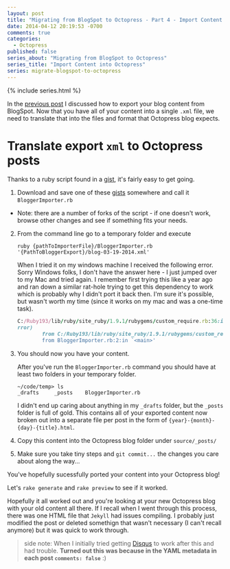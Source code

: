 ```yaml
---
layout: post
title: "Migrating from BlogSpot to Octopress - Part 4 - Import Content into Octopress"
date: 2014-04-12 20:19:53 -0700
comments: true
categories: 
  - Octopress
published: false
series_about: "Migrating from BlogSpot to Octopress"
series_title: "Import Content into Octopress"
series: migrate-blogspot-to-octopress
---
```


{% include series.html %}


In the [previous post](/blog/2014/04/migrating-blogspot-to-octopress-part-2-setup-octopress) I discussed how to export your blog content from BlogSpot. Now that you have all of your content into a single `.xml` file, we need to translate that into the files and format that Octopress blog expects.

# Translate export `xml` to Octopress posts

Thanks to a ruby script found in a [gist](https://gist.github.com/juniorz/1564581), it's fairly easy to get going.

1. Download and save one of these [gists](https://gist.github.com/dnagir/1765496/forks) somewhere and call it `BloggerImporter.rb`
  - Note: there are a number of forks of the script - if one doesn't work, browse other changes and see if something fits your needs.
2. From the command line go to a temporary folder and execute

    `ruby {pathToImporterFile}/BloggerImporter.rb '{PathToBloggerExport}/blog-03-19-2014.xml'`
    
    When I tried it on my windows machine I received the following error. Sorry Windows folks, I don't have the answer here - I just jumped over to my Mac and tried again. I remember first trying this like a year ago and ran down a similar rat-hole trying to get this dependency to work which is probably why I didn't port it back then. I'm sure it's possible, but wasn't worth my time (since it works on my mac and was a one-time task).
    
    ```ruby
    C:/Ruby193/lib/ruby/site_ruby/1.9.1/rubygems/custom_require.rb:36:in `require': cannot load such file -- nokogiri (LoadE
    rror)
            from C:/Ruby193/lib/ruby/site_ruby/1.9.1/rubygems/custom_require.rb:36:in `require'
            from BloggerImporter.rb:2:in `<main>'
    ```
3. You should now you have your content.
    
    After you've run the `BloggerImporter.rb` command you should have at least two folders in your temporary folder.
    
    ```
    ~/code/temp> ls
    _drafts     _posts    BloggerImporter.rb
    ```
    
    I didn't end up caring about anything in my `_drafts` folder, but the `_posts` folder is full of gold. This contains all of your exported content now broken out into a separate file per post in the form of `{year}-{month}-{day}-{title}.html`.

4. Copy this content into the Octopress blog folder under `source/_posts/`
5. Make sure you take tiny steps and `git commit...` the changes you care about along the way...

You've hopefully sucessfully ported your content into your Octopress blog!

Let's `rake generate` and `rake preview` to see if it worked.

Hopefully it all worked out and you're looking at your new Octopress blog with your old content all there. If I recall when I went through this process, there was one HTML file that `Jekyll` had issues compiling. I probably just modified the post or deleted somethign that wasn't necessary (I can't recall anymore) but it was quick to work through.


> side note: When I initially tried getting [Disqus](http://disqus.com) to work after this and had trouble. **Turned out this was because in the YAML metadata in each post `comments: false`** :)

